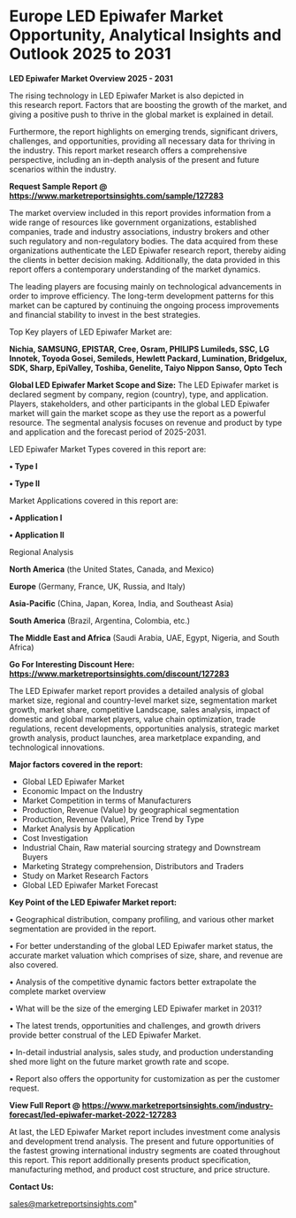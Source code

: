 # Europe LED Epiwafer Market Opportunity, Analytical Insights and Outlook 2025 to 2031

<Strong> LED Epiwafer Market Overview 2025 - 2031</strong>

The rising technology in LED Epiwafer Market is also depicted in this research report. Factors that are boosting the growth of the market, and giving a positive push to thrive in the global market is explained in detail.

Furthermore, the report highlights on emerging trends, significant drivers, challenges, and opportunities, providing all necessary data for thriving in the industry. This report market research offers a comprehensive perspective, including an in-depth analysis of the present and future scenarios within the industry.

<strong>Request Sample Report @ <a href=https://www.marketreportsinsights.com/sample/127283>https://www.marketreportsinsights.com/sample/127283</a></strong>

The market overview included in this report provides information from a wide range of resources like government organizations, established companies, trade and industry associations, industry brokers and other such regulatory and non-regulatory bodies. The data acquired from these organizations authenticate the LED Epiwafer research report, thereby aiding the clients in better decision making. Additionally, the data provided in this report offers a contemporary understanding of the market dynamics.

The leading players are focusing mainly on technological advancements in order to improve efficiency. The long-term development patterns for this market can be captured by continuing the ongoing process improvements and financial stability to invest in the best strategies.

Top Key players of LED Epiwafer Market are:

<strong>Nichia, SAMSUNG, EPISTAR, Cree, Osram, PHILIPS Lumileds, SSC, LG Innotek, Toyoda Gosei, Semileds, Hewlett Packard, Lumination, Bridgelux, SDK, Sharp, EpiValley, Toshiba, Genelite, Taiyo Nippon Sanso, Opto Tech</strong>

<strong><b>Global LED Epiwafer Market Scope and Size:</b></strong>
The LED Epiwafer market is declared segment by company, region (country), type, and application. Players, stakeholders, and other participants in the global LED Epiwafer market will gain the market scope as they use the report as a powerful resource. The segmental analysis focuses on revenue and product by type and application and the forecast period of 2025-2031.

LED Epiwafer Market Types covered in this report are:

<strong>• Type I

• Type II</strong>

Market Applications covered in this report are:

<strong>• Application I

• Application II</strong> 

Regional Analysis

<strong>North America</strong> (the United States, Canada, and Mexico)

<strong>Europe</strong> (Germany, France, UK, Russia, and Italy)

<strong>Asia-Pacific</strong> (China, Japan, Korea, India, and Southeast Asia)

<strong>South America</strong> (Brazil, Argentina, Colombia, etc.)

<strong>The Middle East and Africa</strong> (Saudi Arabia, UAE, Egypt, Nigeria, and South Africa)

<strong>Go For Interesting Discount Here: <a href=https://www.marketreportsinsights.com/discount/127283>https://www.marketreportsinsights.com/discount/127283</a></strong>

The LED Epiwafer market report provides a detailed analysis of global market size, regional and country-level market size, segmentation market growth, market share, competitive Landscape, sales analysis, impact of domestic and global market players, value chain optimization, trade regulations, recent developments, opportunities analysis, strategic market growth analysis, product launches, area marketplace expanding, and technological innovations.

<strong><b>Major factors covered in the report:</b></strong>
<ul>
  <li>Global LED Epiwafer Market </li>
  <li>Economic Impact on the Industry</li>
  <li>Market Competition in terms of Manufacturers</li>
  <li>Production, Revenue (Value) by geographical segmentation</li>
  <li>Production, Revenue (Value), Price Trend by Type</li>
  <li>Market Analysis by Application</li>
  <li>Cost Investigation</li>
  <li>Industrial Chain, Raw material sourcing strategy and Downstream Buyers</li>
  <li>Marketing Strategy comprehension, Distributors and Traders</li>
  <li>Study on Market Research Factors</li>
  <li>Global LED Epiwafer Market Forecast</li>
</ul>

<strong><b>Key Point of the LED Epiwafer Market report:</b></strong>

• Geographical distribution, company profiling, and various other market segmentation are provided in the report.

• For better understanding of the global LED Epiwafer market status, the accurate market valuation which comprises of size, share, and revenue are also covered.

• Analysis of the competitive dynamic factors better extrapolate the complete market overview

• What will be the size of the emerging LED Epiwafer market in 2031?

• The latest trends, opportunities and challenges, and growth drivers provide better construal of the LED Epiwafer Market.

• In-detail industrial analysis, sales study, and production understanding shed more light on the future market growth rate and scope.

• Report also offers the opportunity for customization as per the customer request.

<strong><b>View Full Report @ <a href=https://www.marketreportsinsights.com/industry-forecast/led-epiwafer-market-2022-127283>https://www.marketreportsinsights.com/industry-forecast/led-epiwafer-market-2022-127283</a></b></strong>


At last, the LED Epiwafer Market report includes investment come analysis and development trend analysis. The present and future opportunities of the fastest growing international industry segments are coated throughout this report. This report additionally presents product specification, manufacturing method, and product cost structure, and price structure.

<strong>Contact Us:</strong>

sales@marketreportsinsights.com"
